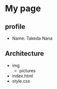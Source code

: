 # My page
## profile
- Name: Takeda Nana
## Architecture
- img
    - pictures
- index.html
- style.css
